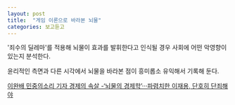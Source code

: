 ```yaml
---
layout: post
title:  "게임 이론으로 바라본 뇌물"
categories: 보고듣고
---
```


'죄수의 딜레마'를 적용해 뇌물이 효과를 발휘한다고 인식될 경우 사회에 어떤 악영향이 있는지 분석한다. 

윤리적인 측면과 다른 시각에서 뇌물을 바라본 점이 흥미롭소 유익해서 기록해 둔다.

[이완배 민중의소리 기자 경제의 속살 -‘뇌물의 경제학’···파렴치한 이재용, 단호히 단죄해야](http://www.podbbang.com/ch/9938?e=22368295)